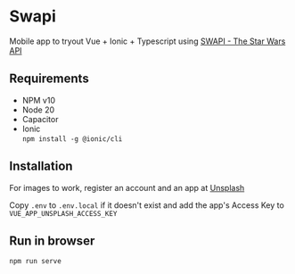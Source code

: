 # Swapi

Mobile app to tryout Vue + Ionic + Typescript using [SWAPI - The Star Wars API](https://swapi.dev/) 

## Requirements
- NPM v10
- Node 20
- Capacitor
- Ionic  
   `npm install -g @ionic/cli`
  

## Installation
For images to work, register an account and an app at [Unsplash](https://unsplash.com/join)

Copy `.env` to `.env.local` if it doesn't exist and add the app's Access Key to `VUE_APP_UNSPLASH_ACCESS_KEY`


## Run in browser
`npm run serve`
